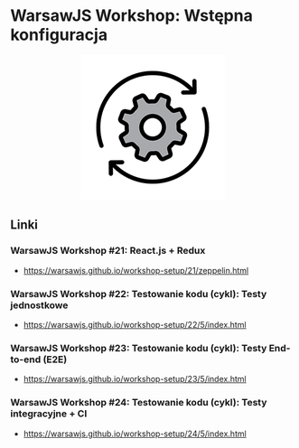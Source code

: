 # WarsawJS Workshop: Wstępna konfiguracja

<p align="center">
    <img src="assets/logo.png" alt="Settings"/>
</p>

## Linki

### WarsawJS Workshop #21: React.js + Redux

* <https://warsawjs.github.io/workshop-setup/21/zeppelin.html>

### WarsawJS Workshop #22: Testowanie kodu (cykl): Testy jednostkowe

* <https://warsawjs.github.io/workshop-setup/22/5/index.html>

### WarsawJS Workshop #23: Testowanie kodu (cykl): Testy End-to-end (E2E)

* <https://warsawjs.github.io/workshop-setup/23/5/index.html>

### WarsawJS Workshop #24: Testowanie kodu (cykl): Testy integracyjne + CI

* <https://warsawjs.github.io/workshop-setup/24/5/index.html>
